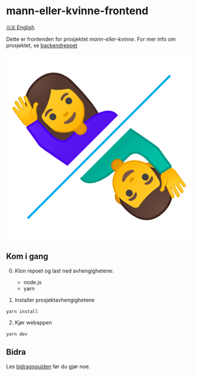 # mann-eller-kvinne-frontend

[🇬🇧 English](README-en.md)

Dette er frontenden for prosjektet *mann-eller-kvinne*. For mer info om prosjektet, se [backendrepoet](https://github.com/LBlend/mann-eller-kvinne)

![Logo](https://raw.githubusercontent.com/LBlend/mann-eller-kvinne/main/.static/mann-eller-kvinne.png)

## Kom i gang

0. Klon repoet og last ned avhengighetene:
    - node.js
    - yarn

1. Installer prosjektavhengighetene

```
yarn install
```

2. Kjør webappen

```
yarn dev
```

## Bidra

Les [bidragsguiden](CONTRIBUTING.md) før du gjør noe.
